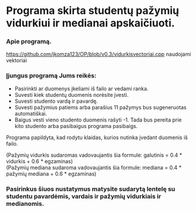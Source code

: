 ```

```

# Programa skirta studentų pažymių vidurkiui ir medianai apskaičiuoti.

### Apie programą.<br>
https://github.com/jkomza123/OP/blob/v0.3/vidurkisvectoriai.cpp naudojami vektoriai

### Įjungus programą Jums reikės:<br>
- Pasirinkti ar duomenys įkeliami iš failo ar vedami ranka.
- Suvesti kiek studentų duomenis norėsite įvesti.
- Suvesti studento vardą ir pavardę.
- Suvesti pažymius patiems arba parašius 11 pažymys bus sugeneruotas automatiškai.
- Baigus vesti vieno studento duomenis rašyti -1. Tada bus pereita prie kito studento arba pasibaigus programa pasibaigs.

Programa papildyta, kad rodytu klaidas, kurios nutinka įvedant duomenis iš failo.

(Pažymių vidurkis sudaromas vadovaujantis šia formule: galutinis = 0.4 * vidurkis + 0.6 * egzaminas)<br>
(Pažymių mediana sudaroma vadovaujantis šia formule: mediana = 0.4 * pažymių mediana + 0.6 * egzaminas)<br>

### Pasirinkus šiuos nustatymus matysite sudarytą lentelę su studentu pavardėmis, vardais ir pažymių vidurkiais ir medianomis.


